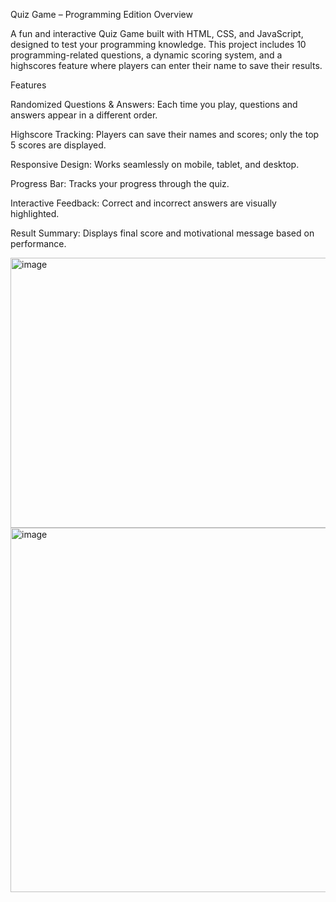Quiz Game – Programming Edition
Overview

A fun and interactive Quiz Game built with HTML, CSS, and JavaScript, designed to test your programming knowledge. This project includes 10 programming-related questions, a dynamic scoring system, and a highscores feature where players can enter their name to save their results.

Features

Randomized Questions & Answers: Each time you play, questions and answers appear in a different order.

Highscore Tracking: Players can save their names and scores; only the top 5 scores are displayed.

Responsive Design: Works seamlessly on mobile, tablet, and desktop.

Progress Bar: Tracks your progress through the quiz.

Interactive Feedback: Correct and incorrect answers are visually highlighted.

Result Summary: Displays final score and motivational message based on performance.

<img width="810" height="432" alt="image" src="https://github.com/user-attachments/assets/8ccc4733-a06d-451d-9b4b-e8d7f3d75424" />
<img width="832" height="583" alt="image" src="https://github.com/user-attachments/assets/6a47417c-861e-442f-a843-c007991be2d3" />
